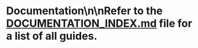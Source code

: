 # Documentation\n\nRefer to the [DOCUMENTATION_INDEX.md](../DOCUMENTATION_INDEX.md) file for a list of all guides.

